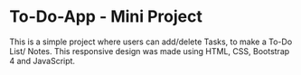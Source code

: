 # To-Do-App - Mini Project
This is a simple project where users can add/delete Tasks, to make a To-Do List/ Notes. This responsive design was made using HTML, CSS, Bootstrap 4 and JavaScript.

